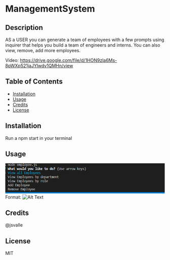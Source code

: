 # ManagementSystem

## Description 

AS a USER you can generate
a team of employees
with a few prompts 
using inquirer
that helps you build 
a team of engineers and
interns. You can also view, remove, 
add more employees.

Video: https://drive.google.com/file/d/1HON9zla6Ms-8pWXp521jaJYlwdv1QMHn/view


## Table of Contents 


* [Installation](#installation)
* [Usage](#usage)
* [Credits](#credits)
* [License](#license)


## Installation

Run a npm start in your terminal


## Usage 

![README](/Images/employee.png)
Format: ![Alt Text](url)


## Credits
@jsvalle

## License
MIT